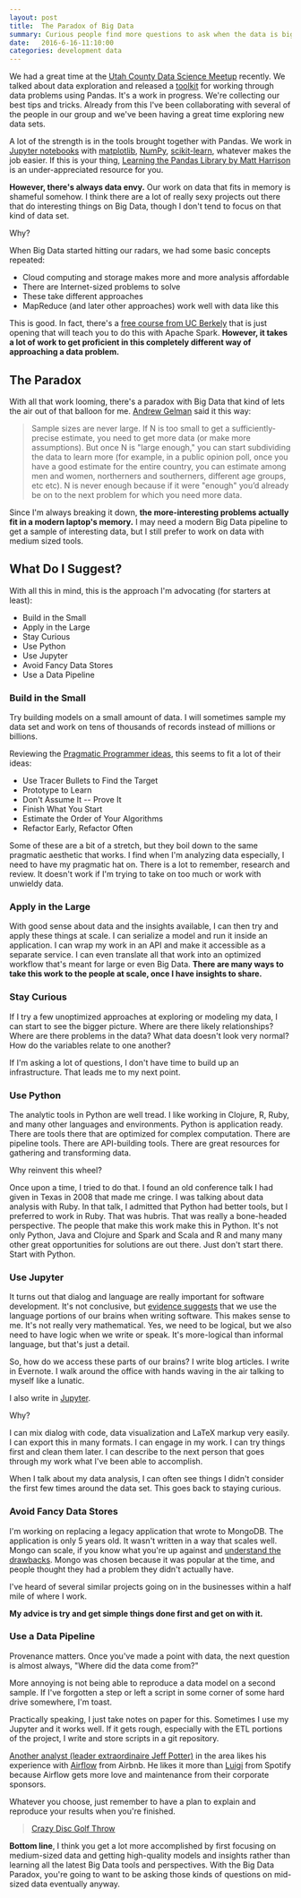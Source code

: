 ```yaml
---
layout: post
title:  The Paradox of Big Data
summary: Curious people find more questions to ask when the data is bigger.  This is a review of pragmatic principles for data analysis.
date:   2016-6-16-11:10:00
categories: development data
---
```


We had a great time at the [Utah County Data Science Meetup](http://www.meetup.com/Utah-County-Data-Science-Meetup/) recently.  We talked about data exploration and released a [toolkit](https://github.com/Utah-Data-Science/data_exploration_toolkit) for working through data problems using Pandas.  It's a work in progress.  We're collecting our best tips and tricks.  Already from this I've been collaborating with several of the people in our group and we've been having a great time exploring new data sets.

A lot of the strength is in the tools brought together with Pandas.  We work in [Jupyter notebooks](http://jupyter.org/) with [matplotlib](http://matplotlib.org/), [NumPy](http://www.numpy.org/), [scikit-learn](http://scikit-learn.org/stable/), whatever makes the job easier.  If this is your thing, [Learning the Pandas Library by Matt Harrison](https://www.amazon.com/gp/product/B01GIE03GW/ref=nav_timeline_asin?ie=UTF8&psc=1) is an under-appreciated resource for you.

**However, there's always data envy.**  Our work on data that fits in memory is shameful somehow.  I think there are a lot of really sexy projects out there that do interesting things on Big Data, though I don't tend to focus on that kind of data set.

Why?

When Big Data started hitting our radars, we had some basic concepts repeated:

* Cloud computing and storage makes more and more analysis affordable
* There are Internet-sized problems to solve
* These take different approaches
* MapReduce (and later other approaches) work well with data like this

This is good.  In fact, there's a [free course from UC Berkely](https://www.edx.org/xseries/data-science-engineering-apache-spark) that is just opening that will teach you to do this with Apache Spark.  **However, it takes a lot of work to get proficient in this completely different way of approaching a data problem.**

## The Paradox

With all that work looming, there's a paradox with Big Data that kind of lets the air out of that balloon for me.  [Andrew Gelman](http://andrewgelman.com/2005/07/31/n_is_never_larg/) said it this way:

> Sample sizes are never large. If N is too small to get a sufficiently-precise estimate, you need to get more data (or make more assumptions). But once N is "large enough," you can start subdividing the data to learn more (for example, in a public opinion poll, once you have a good estimate for the entire country, you can estimate among men and women, northerners and southerners, different age groups, etc etc). N is never enough because if it were "enough" you’d already be on to the next problem for which you need more data.

Since I'm always breaking it down, **the more-interesting problems actually fit in a modern laptop's memory.**  I may need a modern Big Data pipeline to get a sample of interesting data, but I still prefer to work on data with medium sized tools.

## What Do I Suggest?

With all this in mind, this is the approach I'm advocating (for starters at least):

* Build in the Small
* Apply in the Large
* Stay Curious
* Use Python
* Use Jupyter
* Avoid Fancy Data Stores
* Use a Data Pipeline

### Build in the Small

Try building models on a small amount of data.  I will sometimes sample my data set and work on tens of thousands of records instead of millions or billions.

Reviewing the [Pragmatic Programmer ideas](https://blog.codinghorror.com/a-pragmatic-quick-reference/), this seems to fit a lot of their ideas:

* Use Tracer Bullets to Find the Target
* Prototype to Learn
* Don't Assume It -- Prove It
* Finish What You Start
* Estimate the Order of Your Algorithms
* Refactor Early, Refactor Often

Some of these are a bit of a stretch, but they boil down to the same pragmatic aesthetic that works.  I find when I'm analyzing data especially, I need to have my pragmatic hat on.  There is a lot to remember, research and review.  It doesn't work if I'm trying to take on too much or work with unwieldy data.

### Apply in the Large

With good sense about data and the insights available, I can then try and apply these things at scale.  I can serialize a model and run it inside an application.  I can wrap my work in an API and make it accessible as a separate service.  I can even translate all that work into an optimized workflow that's meant for large or even Big Data.  **There are many ways to take this work to the people at scale, once I have insights to share.**

### Stay Curious

If I try a few unoptimized approaches at exploring or modeling my data, I can start to see the bigger picture.  Where are there likely relationships?  Where are there problems in the data?  What data doesn't look very normal?  How do the variables relate to one another?

If I'm asking a lot of questions, I don't have time to build up an infrastructure.  That leads me to my next point.

### Use Python

The analytic tools in Python are well tread.  I like working in Clojure, R, Ruby, and many other languages and environments.  Python is application ready.  There are tools there that are optimized for complex computation.  There are pipeline tools.  There are API-building tools.  There are great resources for gathering and transforming data.

Why reinvent this wheel?

Once upon a time, I tried to do that.  I found an old conference talk I had given in Texas in 2008 that made me cringe.  I was talking about data analysis with Ruby.  In that talk, I admitted that Python had better tools, but I preferred to work in Ruby.  That was hubris.  That was really a bone-headed perspective.  The people that make this work make this in Python.  It's not only Python, Java and Clojure and Spark and Scala and R and many many other great opportunities for solutions are out there.  Just don't start there.  Start with Python.

### Use Jupyter

It turns out that dialog and language are really important for software development.  It's not conclusive, but [evidence suggests](http://www.fastcompany.com/3029364/this-is-your-brain-on-code-according-to-functional-mri-imaging) that we use the language portions of our brains when writing software.  This makes sense to me.  It's not really very mathematical.  Yes, we need to be logical, but we also need to have logic when we write or speak.  It's more-logical than informal language, but that's just a detail.

So, how do we access these parts of our brains? I write blog articles.  I write in Evernote.  I walk around the office with hands waving in the air talking to myself like a lunatic.

I also write in [Jupyter](http://jupyter.org/).

Why?

I can mix dialog with code, data visualization and LaTeX markup very easily.  I can export this in many formats.  I can engage in my work.  I can try things first and clean them later.  I can describe to the next person that goes through my work what I've been able to accomplish.

When I talk about my data analysis, I can often see things I didn't consider the first few times around the data set.  This goes back to staying curious.

### Avoid Fancy Data Stores

I'm working on replacing a legacy application that wrote to MongoDB.  The application is only 5 years old.  It wasn't written in a way that scales well.  Mongo can scale, if you know what you're up against and [understand the drawbacks](http://www.sarahmei.com/blog/2013/11/11/why-you-should-never-use-mongodb/).  Mongo was chosen because it was popular at the time, and people thought they had a problem they didn't actually have.

I've heard of several similar projects going on in the businesses within a half mile of where I work.

**My advice is try and get simple things done first and get on with it.**

### Use a Data Pipeline

Provenance matters.  Once you've made a point with data, the next question is almost always, "Where did the data come from?"

More annoying is not being able to reproduce a data model on a second sample.  If I've forgotten a step or left a script in some corner of some hard drive somewhere, I'm toast.

Practically speaking, I just take notes on paper for this.  Sometimes I use my Jupyter and it works well.  If it gets rough, especially with the ETL portions of the project, I write and store scripts in a git repository.

[Another analyst (leader extraordinaire Jeff Potter)](https://github.com/jpotts18) in the area likes his experience with [Airflow](http://nerds.airbnb.com/airflow/) from Airbnb.  He likes it more than [Luigi](https://github.com/spotify/luigi) from Spotify because Airflow gets more love and maintenance from their corporate sponsors.

Whatever you choose, just remember to have a plan to explain and reproduce your results when you're finished.

<blockquote class="imgur-embed-pub" lang="en" data-id="kcUcGhK"><a href="//imgur.com/kcUcGhK">Crazy Disc Golf Throw</a></blockquote><script async src="//s.imgur.com/min/embed.js" charset="utf-8"></script>

**Bottom line**, I think you get a lot more accomplished by first focusing on medium-sized data and getting high-quality models and insights rather than learning all the latest Big Data tools and perspectives.  With the Big Data Paradox, you're going to want to be asking those kinds of questions on mid-sized data eventually anyway.
